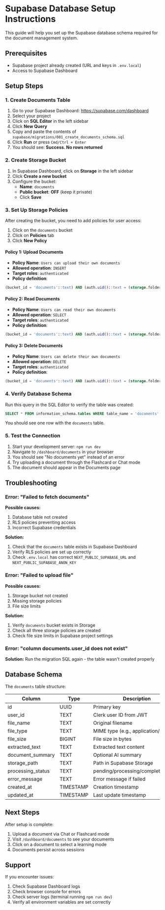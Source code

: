 # Supabase Database Setup Instructions

This guide will help you set up the Supabase database schema required for the document management system.

## Prerequisites

- Supabase project already created (URL and keys in `.env.local`)
- Access to Supabase Dashboard

## Setup Steps

### 1. Create Documents Table

1. Go to your Supabase Dashboard: https://supabase.com/dashboard
2. Select your project
3. Click on **SQL Editor** in the left sidebar
4. Click **New Query**
5. Copy and paste the contents of `supabase/migrations/001_create_documents_schema.sql`
6. Click **Run** or press `Cmd/Ctrl + Enter`
7. You should see: **Success. No rows returned**

### 2. Create Storage Bucket

1. In Supabase Dashboard, click on **Storage** in the left sidebar
2. Click **Create a new bucket**
3. Configure the bucket:
   - **Name**: `documents`
   - **Public bucket**: **OFF** (keep it private)
   - Click **Save**

### 3. Set Up Storage Policies

After creating the bucket, you need to add policies for user access:

1. Click on the `documents` bucket
2. Click on **Policies** tab
3. Click **New Policy**

#### Policy 1: Upload Documents
- **Policy Name**: `Users can upload their own documents`
- **Allowed operation**: `INSERT`
- **Target roles**: `authenticated`
- **Policy definition**:
```sql
(bucket_id = 'documents'::text) AND (auth.uid()::text = (storage.foldername(name))[1])
```

#### Policy 2: Read Documents
- **Policy Name**: `Users can read their own documents`
- **Allowed operation**: `SELECT`
- **Target roles**: `authenticated`
- **Policy definition**:
```sql
(bucket_id = 'documents'::text) AND (auth.uid()::text = (storage.foldername(name))[1])
```

#### Policy 3: Delete Documents
- **Policy Name**: `Users can delete their own documents`
- **Allowed operation**: `DELETE`
- **Target roles**: `authenticated`
- **Policy definition**:
```sql
(bucket_id = 'documents'::text) AND (auth.uid()::text = (storage.foldername(name))[1])
```

### 4. Verify Database Schema

Run this query in the SQL Editor to verify the table was created:

```sql
SELECT * FROM information_schema.tables WHERE table_name = 'documents';
```

You should see one row with the `documents` table.

### 5. Test the Connection

1. Start your development server: `npm run dev`
2. Navigate to `/dashboard/documents` in your browser
3. You should see "No documents yet" instead of an error
4. Try uploading a document through the Flashcard or Chat mode
5. The document should appear in the Documents page

## Troubleshooting

### Error: "Failed to fetch documents"

**Possible causes:**
1. Database table not created
2. RLS policies preventing access
3. Incorrect Supabase credentials

**Solution:**
1. Check that the `documents` table exists in Supabase Dashboard
2. Verify RLS policies are set up correctly
3. Check `.env.local` has correct `NEXT_PUBLIC_SUPABASE_URL` and `NEXT_PUBLIC_SUPABASE_ANON_KEY`

### Error: "Failed to upload file"

**Possible causes:**
1. Storage bucket not created
2. Missing storage policies
3. File size limits

**Solution:**
1. Verify `documents` bucket exists in Storage
2. Check all three storage policies are created
3. Check file size limits in Supabase project settings

### Error: "column documents.user_id does not exist"

**Solution:**
Run the migration SQL again - the table wasn't created properly

## Database Schema

The `documents` table structure:

| Column | Type | Description |
|--------|------|-------------|
| id | UUID | Primary key |
| user_id | TEXT | Clerk user ID from JWT |
| file_name | TEXT | Original filename |
| file_type | TEXT | MIME type (e.g., application/pdf) |
| file_size | BIGINT | File size in bytes |
| extracted_text | TEXT | Extracted text content |
| document_summary | TEXT | Optional AI summary |
| storage_path | TEXT | Path in Supabase Storage |
| processing_status | TEXT | pending/processing/completed/failed |
| error_message | TEXT | Error message if failed |
| created_at | TIMESTAMP | Creation timestamp |
| updated_at | TIMESTAMP | Last update timestamp |

## Next Steps

After setup is complete:
1. Upload a document via Chat or Flashcard mode
2. Visit `/dashboard/documents` to see your documents
3. Click on a document to select a learning mode
4. Documents persist across sessions

## Support

If you encounter issues:
1. Check Supabase Dashboard logs
2. Check browser console for errors
3. Check server logs (terminal running `npm run dev`)
4. Verify all environment variables are set correctly
